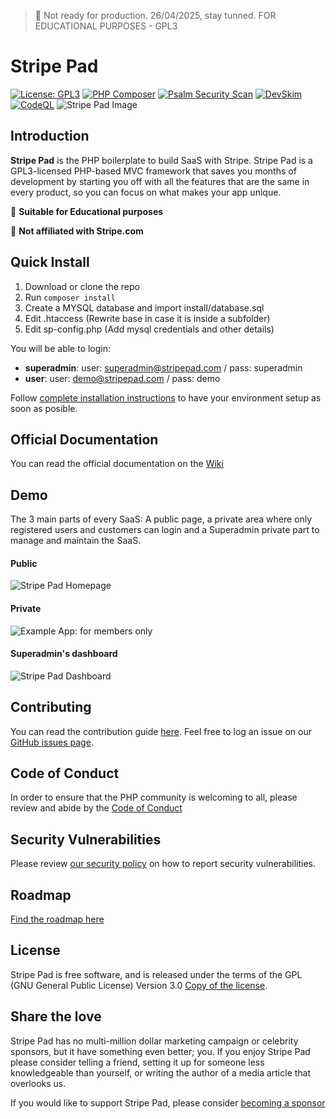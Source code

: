 > 👋 Not ready for production. 26/04/2025, stay tunned.
> FOR EDUCATIONAL PURPOSES - GPL3

#  Stripe Pad
[![License: GPL3](https://img.shields.io/github/license/natzar/Stripe-Pad)](https://github.com/natzar/Stripe-Pad/blob/main/LICENSE.md)
[![PHP Composer](https://github.com/natzar/Stripe-Pad/actions/workflows/php.yml/badge.svg)](https://github.com/natzar/Stripe-Pad/actions/workflows/php.yml)
[![Psalm Security Scan](https://github.com/natzar/Stripe-Pad/actions/workflows/psalm.yml/badge.svg)](https://github.com/natzar/Stripe-Pad/actions/workflows/psalm.yml)
[![DevSkim](https://github.com/natzar/Stripe-Pad/actions/workflows/devskim.yml/badge.svg)](https://github.com/natzar/Stripe-Pad/actions/workflows/devskim.yml)
[![CodeQL](https://github.com/natzar/Stripe-Pad/actions/workflows/github-code-scanning/codeql/badge.svg)](https://github.com/natzar/Stripe-Pad/actions/workflows/github-code-scanning/codeql)
![Stripe Pad Image](https://raw.githubusercontent.com/natzar/Stripe-Pad/main/cdn/img/open-graph.png)

## Introduction

**Stripe Pad** is the PHP boilerplate to build SaaS with Stripe. Stripe Pad is a GPL3-licensed PHP-based MVC framework that saves you months of development by starting you off with all the features that are the same in every product, so you can focus on what makes your app unique. 

🤠 **Suitable for Educational purposes**

🫠 **Not affiliated with Stripe.com**


## Quick Install


1. Download or clone the repo
2. Run `composer install`
3. Create a MYSQL database and import install/database.sql
4. Edit .htaccess (Rewrite base in case it is inside a subfolder)
5. Edit sp-config.php (Add mysql credentials and other details)

You will be able to login:

- **superadmin**: user: superadmin@stripepad.com / pass: superadmin
- **user**: user: demo@stripepad.com / pass: demo

Follow [complete installation instructions](https://github.com/natzar/Stripe-Pad/wiki/Installation) to have your environment setup as soon as posible.

## Official Documentation

You can read the official documentation on the [Wiki](https://github.com/natzar/Stripe-Pad/wiki)

## Demo
The 3 main parts of every SaaS: A public page, a private area where only registered users and customers can login and a Superadmin private part to manage and maintain the SaaS.

#### Public
![Stripe Pad Homepage](https://raw.githubusercontent.com/natzar/Stripe-Pad/main/cdn/demo/screenshot-demo-homepage.png)

#### Private
![Example App: for members only](https://raw.githubusercontent.com/natzar/Stripe-Pad/main/cdn/demo/screenshot-private.png) 

#### Superadmin's dashboard
![Stripe Pad Dashboard](https://raw.githubusercontent.com/natzar/Stripe-Pad/main/cdn/demo/screenshot-dashboard.png)




## Contributing

You can read the contribution guide [here](https://github.com/natzar/Stripe-Pad/blob/main/CONTRIBUTING.md). Feel free to log an issue on our [GitHub issues page](https://github.com/natzar/Stripe-Pad/issues).


## Code of Conduct

In order to ensure that the PHP community is welcoming to all, please review and abide by the [Code of Conduct](https://github.com/natzar/Stripe-Pad?tab=coc-ov-file)

## Security Vulnerabilities
Please review [our security policy](https://github.com/natzar/stripe-pad/security/policy) on how to report security vulnerabilities.

## Roadmap

[Find the roadmap here](https://github.com/natzar/Stripe-Pad/wiki)

## License
Stripe Pad is free software, and is released under the terms of the GPL (GNU General Public License) Version 3.0 [Copy of the license](LICENSE).


## Share the love
Stripe Pad has no multi-million dollar marketing campaign or celebrity sponsors, but it have something even better; you. If you enjoy Stripe Pad please consider telling a friend, setting it up for someone less knowledgeable than yourself, or writing the author of a media article that overlooks us.

If you would like to support Stripe Pad, please consider [becoming a sponsor](https://github.com/sponsors/natzar)




